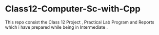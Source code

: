 # Class12-Computer-Sc-with-Cpp
This repo consist the Class 12 Project , Practical Lab Program and Reports which i have prepared while being in Intermediate .
